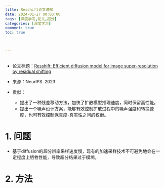 ```yaml
---
title: Resshift论文讲解
date: 2024-01-27 00:00:00
tags: [深度学习,论文,超分]
categories: [深度学习]
comment: true
toc: true



---
```


######
<!--more-->

- 论文标题：[Resshift: Efficient diffusion model for image super-resolution by residual shifting](https://arxiv.org/abs/2307.12348)

- 来源：NeurIPS. 2023 
- 贡献：
  - 提出了一种残差移动方法，加快了扩散模型推理速度，同时保留高性能。
  - 提出一个噪声设计方案，能够有效控制扩散过程中的噪声强度和转换速度，也可有效控制保真度-真实性之间的权衡。  

# 1. 问题

- 基于diffusion的超分辨率采样速度慢，现有的加速采样技术不可避免地会在一定程度上牺牲性能，导致超分结果过于模糊。



# 2. 方法

